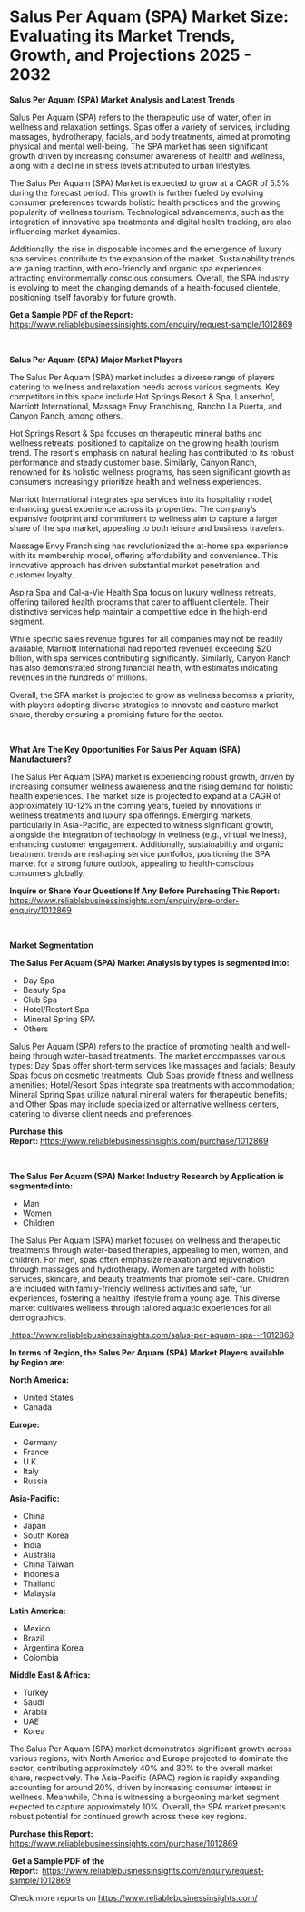 <p><h1>Salus Per Aquam (SPA) Market Size: Evaluating its Market Trends, Growth, and Projections 2025 - 2032</h1></p><p><strong>Salus Per Aquam (SPA) Market Analysis and Latest Trends</strong></p>
<p><p>Salus Per Aquam (SPA) refers to the therapeutic use of water, often in wellness and relaxation settings. Spas offer a variety of services, including massages, hydrotherapy, facials, and body treatments, aimed at promoting physical and mental well-being. The SPA market has seen significant growth driven by increasing consumer awareness of health and wellness, along with a decline in stress levels attributed to urban lifestyles.</p><p>The Salus Per Aquam (SPA) Market is expected to grow at a CAGR of 5.5% during the forecast period. This growth is further fueled by evolving consumer preferences towards holistic health practices and the growing popularity of wellness tourism. Technological advancements, such as the integration of innovative spa treatments and digital health tracking, are also influencing market dynamics. </p><p>Additionally, the rise in disposable incomes and the emergence of luxury spa services contribute to the expansion of the market. Sustainability trends are gaining traction, with eco-friendly and organic spa experiences attracting environmentally conscious consumers. Overall, the SPA industry is evolving to meet the changing demands of a health-focused clientele, positioning itself favorably for future growth.</p></p>
<p><strong>Get a Sample PDF of the Report:&nbsp;</strong> <a href="https://www.reliablebusinessinsights.com/enquiry/request-sample/1012869?utm_campaign=1847&utm_medium=2&utm_source=Github&utm_content=ia&utm_term=03032025&utm_id=salus-per-aquam-spa">https://www.reliablebusinessinsights.com/enquiry/request-sample/1012869</a></p>
<p>&nbsp;</p>
<p><strong>Salus Per Aquam (SPA) Major Market Players</strong></p>
<p><p>The Salus Per Aquam (SPA) market includes a diverse range of players catering to wellness and relaxation needs across various segments. Key competitors in this space include Hot Springs Resort & Spa, Lanserhof, Marriott International, Massage Envy Franchising, Rancho La Puerta, and Canyon Ranch, among others.</p><p>Hot Springs Resort & Spa focuses on therapeutic mineral baths and wellness retreats, positioned to capitalize on the growing health tourism trend. The resort's emphasis on natural healing has contributed to its robust performance and steady customer base. Similarly, Canyon Ranch, renowned for its holistic wellness programs, has seen significant growth as consumers increasingly prioritize health and wellness experiences.</p><p>Marriott International integrates spa services into its hospitality model, enhancing guest experience across its properties. The company’s expansive footprint and commitment to wellness aim to capture a larger share of the spa market, appealing to both leisure and business travelers.</p><p>Massage Envy Franchising has revolutionized the at-home spa experience with its membership model, offering affordability and convenience. This innovative approach has driven substantial market penetration and customer loyalty.</p><p>Aspira Spa and Cal-a-Vie Health Spa focus on luxury wellness retreats, offering tailored health programs that cater to affluent clientele. Their distinctive services help maintain a competitive edge in the high-end segment.</p><p>While specific sales revenue figures for all companies may not be readily available, Marriott International had reported revenues exceeding $20 billion, with spa services contributing significantly. Similarly, Canyon Ranch has also demonstrated strong financial health, with estimates indicating revenues in the hundreds of millions.</p><p>Overall, the SPA market is projected to grow as wellness becomes a priority, with players adopting diverse strategies to innovate and capture market share, thereby ensuring a promising future for the sector.</p></p>
<p>&nbsp;</p>
<p><strong>What Are The Key Opportunities For Salus Per Aquam (SPA) Manufacturers?</strong></p>
<p><p>The Salus Per Aquam (SPA) market is experiencing robust growth, driven by increasing consumer wellness awareness and the rising demand for holistic health experiences. The market size is projected to expand at a CAGR of approximately 10-12% in the coming years, fueled by innovations in wellness treatments and luxury spa offerings. Emerging markets, particularly in Asia-Pacific, are expected to witness significant growth, alongside the integration of technology in wellness (e.g., virtual wellness), enhancing customer engagement. Additionally, sustainability and organic treatment trends are reshaping service portfolios, positioning the SPA market for a strong future outlook, appealing to health-conscious consumers globally.</p></p>
<p><strong>Inquire or Share Your Questions If Any Before Purchasing This Report:</strong> <a href="https://www.reliablebusinessinsights.com/enquiry/pre-order-enquiry/1012869?utm_campaign=1847&utm_medium=2&utm_source=Github&utm_content=ia&utm_term=03032025&utm_id=salus-per-aquam-spa">https://www.reliablebusinessinsights.com/enquiry/pre-order-enquiry/1012869</a></p>
<p>&nbsp;</p>
<p><strong>Market Segmentation</strong></p>
<p><strong>The Salus Per Aquam (SPA) Market Analysis by types is segmented into:</strong></p>
<p><ul><li>Day Spa</li><li>Beauty Spa</li><li>Club Spa</li><li>Hotel/Restort Spa</li><li>Mineral Spring SPA</li><li>Others</li></ul></p>
<p><p>Salus Per Aquam (SPA) refers to the practice of promoting health and well-being through water-based treatments. The market encompasses various types: Day Spas offer short-term services like massages and facials; Beauty Spas focus on cosmetic treatments; Club Spas provide fitness and wellness amenities; Hotel/Resort Spas integrate spa treatments with accommodation; Mineral Spring Spas utilize natural mineral waters for therapeutic benefits; and Other Spas may include specialized or alternative wellness centers, catering to diverse client needs and preferences.</p></p>
<p><strong>Purchase this Report:&nbsp;</strong><a href="https://www.reliablebusinessinsights.com/purchase/1012869?utm_campaign=1847&utm_medium=2&utm_source=Github&utm_content=ia&utm_term=03032025&utm_id=salus-per-aquam-spa">https://www.reliablebusinessinsights.com/purchase/1012869</a></p>
<p>&nbsp;</p>
<p><strong>The Salus Per Aquam (SPA) Market Industry Research by Application is segmented into:</strong></p>
<p><ul><li>Man</li><li>Women</li><li>Children</li></ul></p>
<p><p>The Salus Per Aquam (SPA) market focuses on wellness and therapeutic treatments through water-based therapies, appealing to men, women, and children. For men, spas often emphasize relaxation and rejuvenation through massages and hydrotherapy. Women are targeted with holistic services, skincare, and beauty treatments that promote self-care. Children are included with family-friendly wellness activities and safe, fun experiences, fostering a healthy lifestyle from a young age. This diverse market cultivates wellness through tailored aquatic experiences for all demographics.</p></p>
<p><a href="https://www.reliablebusinessinsights.com/salus-per-aquam-spa--r1012869?utm_campaign=1847&utm_medium=2&utm_source=Github&utm_content=ia&utm_term=03032025&utm_id=salus-per-aquam-spa">&nbsp;https://www.reliablebusinessinsights.com/salus-per-aquam-spa--r1012869</a></p>
<p><strong>In terms of Region, the Salus Per Aquam (SPA) Market Players available by Region are:</strong></p>
<p>
    <p> <strong> North America: </strong>
        <ul>
            <li>United States</li>
            <li>Canada</li>
        </ul>
        </p> 
    <p> <strong> Europe: </strong>
        <ul>
            <li>Germany</li>
            <li>France</li>
            <li>U.K.</li>
            <li>Italy</li>
            <li>Russia</li>
        </ul>
        </p> 
    <p> <strong> Asia-Pacific: </strong>
        <ul>
            <li>China</li>
            <li>Japan</li>
            <li>South Korea</li>
            <li>India</li>
            <li>Australia</li>
            <li>China Taiwan</li>
            <li>Indonesia</li>
            <li>Thailand</li>
            <li>Malaysia</li>
        </ul>
        </p> 
    <p> <strong> Latin America: </strong>
        <ul>
            <li>Mexico</li>
            <li>Brazil</li>
            <li>Argentina Korea</li>
            <li>Colombia</li>
        </ul>
        </p> 
    <p> <strong> Middle East & Africa: </strong>
        <ul>
            <li>Turkey</li>
            <li>Saudi</li>
            <li>Arabia</li>
            <li>UAE</li>
            <li>Korea</li>
        </ul>
    </p>
    </p>
<p><p>The Salus Per Aquam (SPA) market demonstrates significant growth across various regions, with North America and Europe projected to dominate the sector, contributing approximately 40% and 30% to the overall market share, respectively. The Asia-Pacific (APAC) region is rapidly expanding, accounting for around 20%, driven by increasing consumer interest in wellness. Meanwhile, China is witnessing a burgeoning market segment, expected to capture approximately 10%. Overall, the SPA market presents robust potential for continued growth across these key regions.</p></p>
<p><strong>Purchase this Report: </strong><a href="https://www.reliablebusinessinsights.com/purchase/1012869?utm_campaign=1847&utm_medium=2&utm_source=Github&utm_content=ia&utm_term=03032025&utm_id=salus-per-aquam-spa">https://www.reliablebusinessinsights.com/purchase/1012869</a></p>
<p>&nbsp;<strong>Get a Sample PDF of the Report:&nbsp;&nbsp;</strong><a href="https://www.reliablebusinessinsights.com/enquiry/request-sample/1012869?utm_campaign=1847&utm_medium=2&utm_source=Github&utm_content=ia&utm_term=03032025&utm_id=salus-per-aquam-spa">https://www.reliablebusinessinsights.com/enquiry/request-sample/1012869</a></p>
<p><strong></strong></p>
<p>Check more reports on <a href="https://www.reliablebusinessinsights.com/?utm_campaign=1847&utm_medium=2&utm_source=Github&utm_content=ia&utm_term=03032025&utm_id=salus-per-aquam-spa">https://www.reliablebusinessinsights.com/</a></p>